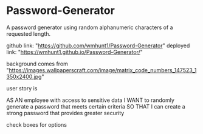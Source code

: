 # Password-Generator
A password generator using random alphanumeric characters of a requested length.

github link: "https://github.com/wmhunt1/Password-Generator"
deployed link: "https://wmhunt1.github.io/Password-Generator/"

background comes from "https://images.wallpaperscraft.com/image/matrix_code_numbers_147523_1350x2400.jpg"

user story is

AS AN employee with access to sensitive data
I WANT to randomly generate a password that meets certain criteria
SO THAT I can create a strong password that provides greater security

check boxes for options